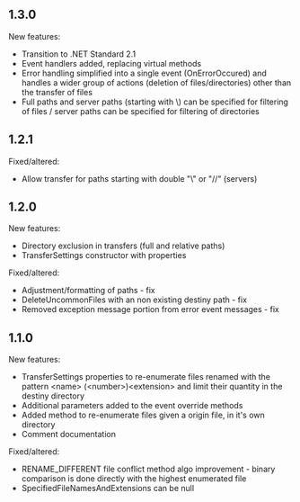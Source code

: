 ## 1.3.0

New features:
- Transition to .NET Standard 2.1
- Event handlers added, replacing virtual methods
- Error handling simplified into a single event (OnErrorOccured) and handles a wider group of actions (deletion of files/directories) other than
  the transfer of files
- Full paths and server paths (starting with \\) can be specified for filtering of files / server paths can be specified for filtering of directories

## 1.2.1

Fixed/altered:
- Allow transfer for paths starting with double "\\" or "//" (servers)

## 1.2.0

New features:
- Directory exclusion in transfers (full and relative paths)
- TransferSettings constructor with properties

Fixed/altered:
- Adjustment/formatting of paths - fix
- DeleteUncommonFiles with an non existing destiny path - fix
- Removed exception message portion from error event messages - fix

## 1.1.0

New features:
- TransferSettings properties to re-enumerate files renamed with the pattern  &lt;name&gt; (&lt;number&gt;)&lt;extension&gt; and limit their quantity in the destiny directory
- Additional parameters added to the event override methods
- Added method to re-enumerate files given a origin file, in it's own directory
- Comment documentation

Fixed/altered:
- RENAME_DIFFERENT file conflict method algo improvement - binary comparison is done directly with the highest enumerated file
- SpecifiedFileNamesAndExtensions can be null
